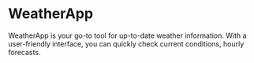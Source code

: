 # WeatherApp
WeatherApp is your go-to tool for up-to-date weather information. With a user-friendly interface, you can quickly check current conditions, hourly forecasts.
